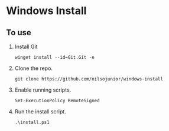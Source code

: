 # Windows Install

## To use

1. Install Git

    ```console
    winget install --id=Git.Git -e
    ```

2. Clone the repo.

    ```console
    git clone https://github.com/nilsojunior/windows-install
    ```

3. Enable running scripts.

    ```console
    Set-ExecutionPolicy RemoteSigned
    ```

4. Run the install script.

    ```console
    .\install.ps1
    ```

